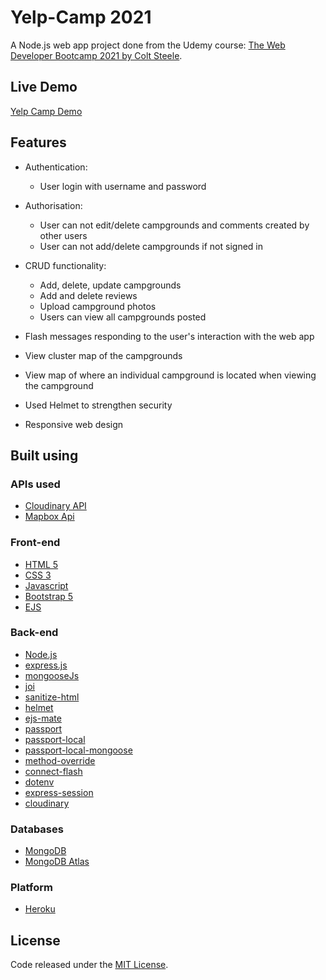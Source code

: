 # Yelp-Camp 2021
A Node.js web app project done from the Udemy course: [The Web Developer Bootcamp 2021 by Colt Steele](https://www.udemy.com/course/the-web-developer-bootcamp/).

## Live Demo
[Yelp Camp Demo](https://blooming-harbor-56083.herokuapp.com/)

## Features
- Authentication:
  - User login with username and password 

- Authorisation:
  - User can not edit/delete campgrounds and comments created by other users
  - User can not add/delete campgrounds if not signed in

- CRUD functionality:
  - Add, delete, update campgrounds
  - Add and delete reviews
  - Upload campground photos
  - Users can view all campgrounds posted

- Flash messages responding to the user's interaction with the web app
- View cluster map of the campgrounds
- View map of where an individual campground is located when viewing the campground
- Used Helmet to strengthen security
- Responsive web design

## Built using

### APIs used
  - [Cloudinary API](https://cloudinary.com/)
  - [Mapbox Api](https://www.mapbox.com/)
 
### Front-end
  - [HTML 5](https://en.wikipedia.org/wiki/HTML5)
  - [CSS 3](https://en.wikipedia.org/wiki/CSS)
  - [Javascript](https://en.wikipedia.org/wiki/JavaScript)
  - [Bootstrap 5](https://getbootstrap.com/docs/5.0/getting-started/introduction/)
  - [EJS](https://ejs.co/)
 
### Back-end
  - [Node.js](https://nodejs.org/en/)
  - [express.js](https://expressjs.com/)
  - [mongooseJs](https://mongoosejs.com/)
  - [joi](https://joi.dev/)
  - [sanitize-html](https://www.npmjs.com/package/sanitize-html)
  - [helmet](https://helmetjs.github.io/)
  - [ejs-mate](https://github.com/JacksonTian/ejs-mate)
  - [passport](http://www.passportjs.org/)
  - [passport-local](http://www.passportjs.org/packages/passport-local/)
  - [passport-local-mongoose](https://www.npmjs.com/package/passport-local-mongoose)
  - [method-override](https://github.com/expressjs/method-override)
  - [connect-flash](https://github.com/jaredhanson/connect-flash)
  - [dotenv](https://www.npmjs.com/package/dotenv)
  - [express-session](https://www.npmjs.com/package/express-session)
  - [cloudinary](https://cloudinary.com/)

### Databases
  - [MongoDB](https://www.mongodb.com/)
  - [MongoDB Atlas](https://www.mongodb.com/cloud/atlas)

### Platform
  - [Heroku](https://www.heroku.com/)

## License
Code released under the [MIT License](https://github.com/Tushar-Indurjeeth/Yelp-Camp/blob/master/LICENSE).
